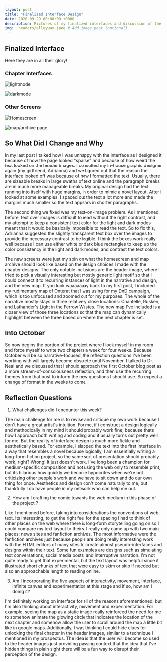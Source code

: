 ```yaml
---
layout: post
title: "Finalized Interface Design"
date: 2020-09-29 00:00:00 +0000
description: Pictures of my finalized interfaces and discussion of the next stage.
img:  headers/alleyway.jpeg # Add image post (optional)
---
```

## Finalized Interface  

Here they are in all their glory! 

### Chapter Interfaces 

![lightmode]({{site.baseurl}}/assets/img/posts/lightmode_1.png)

![darkmode]({{site.baseurl}}/assets/img/posts/darkmode_1.png)

### Other Screens

![Homescreen]({{site.baseurl}}/assets/img/posts/homescreen.png)

![map/archive page]({{site.baseurl}}/assets/img/posts/map.png)

## So What Did I Change and Why

In my last post I talked how I was unhappy with the interface as I designed it because of how the page looked "sparse" and because of how weird the text looked on the header images. I consulted my in-house graphic designer again (my girlfriend, Adrianna) and we figured out that the reason the interface looked off was because of how I formatted the text. Usually, there are sizeable breaks in large swaths of text online and the paragraph breaks are in much more manageable breaks. My original design had the text running into itself with huge margins, in order to mimic a novel layout. After I looked at some examples, I spaced out the text a lot more and made the margins much smaller so the text appears in shorter paragraphs. 

The second thing we fixed was my text-on-image problem. As I mentioned before, text over images is difficult to read without the right contrast, and my attempt to keep a consistent text color for the light and dark modes meant that it would be basically impossible to read the text. So to fix this, Adrianna suggested the slightly transparent text box over the images to provide the necessary contrast to be legible. I think the boxes work really well because I can use either white or dark blue rectangles to keep up the color consistency in the light and dark modes, and contrast the text colors.

The new screens were just my spin on what the homescreen and map archive should look like based on the design choices I made with the chapter designs. The only notable inclusions are the header image, where I tried to pick a visually interesting but mostly generic light motif so that I could connect it to recurring instances of light in the narrative and design, and the new map. If you look waaaaaaay back to my first post, I included my rudimentary map of Onterat that I was using for my DnD campaign, which is too unfocused and zoomed out for my purposes. The whole of the narrative mostly stays in three relatively close locations: Chantelle, Rusken, and Lathander's Light in the Ferrow Wastes. The new map I've included is a closer view of those three locations so that the map can dynamically highlight between the three based on where the next chapter is set. 

## Into October

So now begins the portion of the project where I lock myself in my room and force myself to write two chapters a week for four weeks. Because October will be so narrative-focused, the reflection questions I've been working with will largely become obsolete until November. I talked to Dr. Neal and we discussed that I should approach the first October blog post as a more stream-of-consciousness reflection, and then use the recurring themes from that post to inform the new questions I should use. So expect a change of format in the weeks to come.

## Reflection Questions

1) What challenges did I encounter this week?

The main challenge for me is to revise and critique my own work because I don't have a great artist's intuition. For me, if i construct a design logically and methodically in my mind it should probably work fine, because thats how I approach both writing and coding and it usually turns out pretty well for me. But the reality of interface design is much more fickle and aesthetically based. For example, I slapped the text into the first interface in a way that resembles a novel because logically, I am essentially writing a long-form fiction project, so the same sort of presentation should probably work, right? Wrong! It just doesn't work. I've long been a champion for medium-specific composition and not using the web only to resemble print, but its hilarious how quickly we become hypocrites when we're not criticizing other people's work and we have to sit down and do our own thing for once. Aesthetics and design don't come naturally to me, but thankfully I do have people in my network who can help me out.

2) How am I crafting the comic towards the web medium in this phase of the project ? 

Like I mentioned before, taking into considerations the conventions of web text. Its interesting, to get the right feel for the spacing I had to think of other places on the web where there is long-form storytelling going on so I could compare my text layout to theirs. I really only came up with two main places: news sites and fanfiction archives. The most informative were the fanfiction archives just because people are doing really interesting work with the HTML editors of many sites to create almost pseudo-interfaces and designs within their text. Some fun examples are designs such as simulating text conversations, social media posts, and interruptive narration. I'm not quite ready to get that experimental, but the text layout was helpful since it illustrated short chunks of text that were easy to skim or skip if needed but also an approachable length to reading online.


3) Am I incorporating the five aspects of interactivity, movement, interface, infinite canvas and experimentation at this stage and if so, how am I doing it?

I'm definitely working on interface for all of the reasons aforementioned, but I'm also thinking about interactivity, movement and experimentation. For example, seeing the map as a static image really reinforced the need for me to somehow animate the glowing circle that indicates the location of the next chapter and somehow allow the user to scroll around the map a little bit like in google maps. Additionally, I was thinking I could hide clues for unlocking the final chapter in the header images, similar to a technique I mentioned in my prospectus. The idea is that the user will become so used to the header images just providing passing context that the idea that I've hidden things in plain sight there will be a fun way to disrupt their perception of the design.